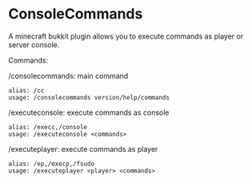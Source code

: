 # ConsoleCommands
A minecraft bukkit plugin allows you to execute commands as player or server console.

Commands:

  /consolecommands: main command
  
    alias: /cc
    usage: /consolecommands version/help/commands
    
  /executeconsole: execute commands as console
  
    alias: /execc,/console
    usage: /executeconsole <commands>
    
  /executeplayer: execute commands as player
  
    alias: /ep,/execp,/fsudo
    usage: /executeplayer <player> <commands>
    
